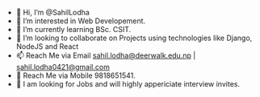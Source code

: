 - 👋 Hi, I’m @SahilLodha
- 👀 I’m interested in Web Developement.
- 🌱 I’m currently learning BSc. CSIT.
- :two_men_holding_hands: I’m looking to collaborate on Projects using technologies like Django, NodeJS and React
- 📫 Reach Me via Email sahil.lodha@deerwalk.edu.np | sahil.lodha0421@gmail.com
- 📱 Reach Me via Mobile 9818651541.
- 👀 I am looking for Jobs and will highly appericiate interview invites.


<!---
SahilLodha/SahilLodha is a ✨ special ✨ repository because its `README.md` (this file) appears on your GitHub profile.
You can click the Preview link to take a look at your changes.
--->

